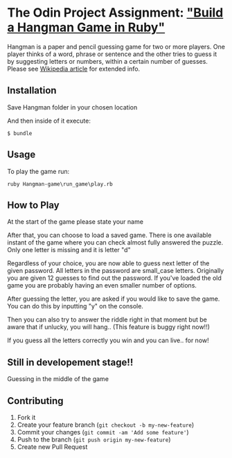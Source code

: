 # The Odin Project Assignment: ["Build a Hangman Game in Ruby"](https://www.theodinproject.com/courses/ruby-programming/lessons/file-i-o-and-serialization)

Hangman is a paper and pencil guessing game for two or more players. One player thinks of a word, phrase or sentence and the other tries to guess it by suggesting letters or numbers, within a certain number of guesses. Please see [Wikipedia article](https://en.wikipedia.org/wiki/Hangman_(game)) for extended info.

## Installation

Save Hangman folder in your chosen location

And then inside of it execute:

    $ bundle

## Usage

To play the game run:

    ruby Hangman-game\run_game\play.rb

## How to Play

At the start of the game please state your name

After that, you can choose to load a saved game. There is one available instant of the game where you can check almost fully answered the puzzle. Only one letter is missing and it is letter "d"

Regardless of your choice, you are now able to guess next letter of the given password. All letters in the password are small_case letters. Originally you are given 12 guesses to find out the password. If you've loaded the old game you are probably having an even smaller number of options.

After guessing the letter, you are asked if you would like to save the game. You can do this by inputting "y" on the console.

Then you can also try to answer the riddle right in that moment but be aware that if unlucky, you will hang.. (This feature is buggy right now!!)

If you guess all the letters correctly you win and you can live.. for now!

## Still in developement stage!!

Guessing in the middle of the game

## Contributing

1. Fork it
2. Create your feature branch (`git checkout -b my-new-feature`)
3. Commit your changes (`git commit -am 'Add some feature'`)
4. Push to the branch (`git push origin my-new-feature`)
5. Create new Pull Request

